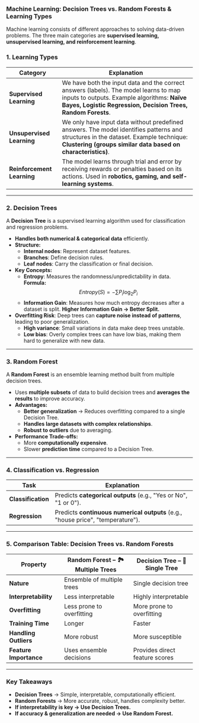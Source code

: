 ### **Machine Learning: Decision Trees vs. Random Forests & Learning Types**

Machine learning consists of different approaches to solving data-driven problems. The three main categories are **supervised learning, unsupervised learning, and reinforcement learning**.

### **1. Learning Types**
| **Category**       | **Explanation** |
|-------------------|----------------|
| **Supervised Learning**  | We have both the input data and the correct answers (labels). The model learns to map inputs to outputs. Example algorithms: **Naïve Bayes, Logistic Regression, Decision Trees, Random Forests**. |
| **Unsupervised Learning** | We only have input data without predefined answers. The model identifies patterns and structures in the dataset. Example technique: **Clustering (groups similar data based on characteristics)**. |
| **Reinforcement Learning** | The model learns through trial and error by receiving rewards or penalties based on its actions. Used in **robotics, gaming, and self-learning systems**. |

---

### **2. Decision Trees**
A **Decision Tree** is a supervised learning algorithm used for classification and regression problems.
- **Handles both numerical & categorical data** efficiently.
- **Structure:** 
  - **Internal nodes**: Represent dataset features.
  - **Branches**: Define decision rules.
  - **Leaf nodes**: Carry the classification or final decision.
- **Key Concepts:**
  - **Entropy**: Measures the randomness/unpredictability in data. **Formula:**
    $$Entropy(S) = - \sum P_i \log_2 P_i $$
  - **Information Gain**: Measures how much entropy decreases after a dataset is split. **Higher Information Gain → Better Split.**
- **Overfitting Risk**: Deep trees can **capture noise instead of patterns**, leading to poor generalization.
  - **High variance**: Small variations in data make deep trees unstable.
  - **Low bias**: Overly complex trees can have low bias, making them hard to generalize with new data.

---

### **3. Random Forest**
A **Random Forest** is an ensemble learning method built from multiple decision trees.
- Uses **multiple subsets** of data to build decision trees and **averages the results** to improve accuracy.
- **Advantages:**
  - **Better generalization** → Reduces overfitting compared to a single Decision Tree.
  - **Handles large datasets with complex relationships**.
  - **Robust to outliers** due to averaging.
- **Performance Trade-offs:**
  - More **computationally expensive**.
  - Slower **prediction time** compared to a Decision Tree.

---

### **4. Classification vs. Regression**
| **Task**         | **Explanation** |
|-----------------|----------------|
| **Classification** | Predicts **categorical outputs** (e.g., "Yes or No", "1 or 0"). |
| **Regression**  | Predicts **continuous numerical outputs** (e.g., "house price", "temperature"). |

---

### **5. Comparison Table: Decision Trees vs. Random Forests**
| **Property**        | **Random Forest** – 🏞 Multiple Trees | **Decision Tree** – 🌳 Single Tree |
|--------------------|------------------------------------|-------------------------------|
| **Nature**        | Ensemble of multiple trees | Single decision tree |
| **Interpretability** | Less interpretable | Highly interpretable |
| **Overfitting**    | Less prone to overfitting | More prone to overfitting |
| **Training Time**  | Longer | Faster |
| **Handling Outliers** | More robust | More susceptible |
| **Feature Importance** | Uses ensemble decisions | Provides direct feature scores |

---

### **Key Takeaways**
- **Decision Trees** → Simple, interpretable, computationally efficient.
- **Random Forests** → More accurate, robust, handles complexity better.
- **If interpretability is key → Use Decision Trees.**
- **If accuracy & generalization are needed → Use Random Forest.**

